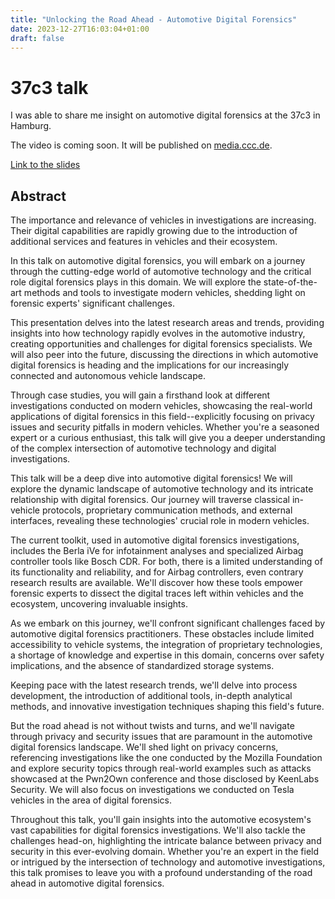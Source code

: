 ```yaml
---
title: "Unlocking the Road Ahead - Automotive Digital Forensics"
date: 2023-12-27T16:03:04+01:00
draft: false
---
```


# 37c3 talk 

I was able to share me insight on automotive digital forensics at the 37c3 in Hamburg. 

The video is coming soon. It will be published on [media.ccc.de](https://media.ccc.de).

[Link to the slides](/37c3.pdf)

## Abstract 

The importance and relevance of vehicles in investigations are increasing. Their digital capabilities are rapidly growing due to the introduction of additional services and features in vehicles and their ecosystem.

In this talk on automotive digital forensics, you will embark on a journey through the cutting-edge world of automotive technology and the critical role digital forensics plays in this domain. We will explore the state-of-the-art methods and tools to investigate modern vehicles, shedding light on forensic experts' significant challenges.

This presentation delves into the latest research areas and trends, providing insights into how technology rapidly evolves in the automotive industry, creating opportunities and challenges for digital forensics specialists. We will also peer into the future, discussing the directions in which automotive digital forensics is heading and the implications for our increasingly connected and autonomous vehicle landscape.

Through case studies, you will gain a firsthand look at different investigations conducted on modern vehicles, showcasing the real-world applications of digital forensics in this field--explicitly focusing on privacy issues and security pitfalls in modern vehicles. Whether you're a seasoned expert or a curious enthusiast, this talk will give you a deeper understanding of the complex intersection of automotive technology and digital investigations.

This talk will be a deep dive into automotive digital forensics! We will explore the dynamic landscape of automotive technology and its intricate relationship with digital forensics. Our journey will traverse classical in-vehicle protocols, proprietary communication methods, and external interfaces, revealing these technologies' crucial role in modern vehicles.

The current toolkit, used in automotive digital forensics investigations, includes the Berla iVe for infotainment analyses and specialized Airbag controller tools like Bosch CDR. For both, there is a limited understanding of its functionality and reliability, and for Airbag controllers, even contrary research results are available. We'll discover how these tools empower forensic experts to dissect the digital traces left within vehicles and the ecosystem, uncovering invaluable insights.

As we embark on this journey, we'll confront significant challenges faced by automotive digital forensics practitioners. These obstacles include limited accessibility to vehicle systems, the integration of proprietary technologies, a shortage of knowledge and expertise in this domain, concerns over safety implications, and the absence of standardized storage systems.

Keeping pace with the latest research trends, we'll delve into process development, the introduction of additional tools, in-depth analytical methods, and innovative investigation techniques shaping this field's future.

But the road ahead is not without twists and turns, and we'll navigate through privacy and security issues that are paramount in the automotive digital forensics landscape. We'll shed light on privacy concerns, referencing investigations like the one conducted by the Mozilla Foundation and explore security topics through real-world examples such as attacks showcased at the Pwn2Own conference and those disclosed by KeenLabs Security. We will also focus on investigations we conducted on Tesla vehicles in the area of digital forensics.

Throughout this talk, you'll gain insights into the automotive ecosystem's vast capabilities for digital forensics investigations. We'll also tackle the challenges head-on, highlighting the intricate balance between privacy and security in this ever-evolving domain. Whether you're an expert in the field or intrigued by the intersection of technology and automotive investigations, this talk promises to leave you with a profound understanding of the road ahead in automotive digital forensics.
